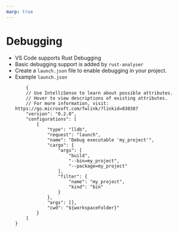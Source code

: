 ```yaml
---
marp: true
---
```


# Debugging

- VS Code supports Rust Debugging
- Basic debugging support is added by `rust-analyser`
- Create a `launch.json` file to enable debugging in your project.
- Example `launch.json`
    ```
        {
        // Use IntelliSense to learn about possible attributes.
        // Hover to view descriptions of existing attributes.
        // For more information, visit: https://go.microsoft.com/fwlink/?linkid=830387
        "version": "0.2.0",
        "configurations": [
            {
                "type": "lldb",
                "request": "launch",
                "name": "Debug executable 'my_project'",
                "cargo": {
                    "args": [
                        "build",
                        "--bin=my_project",
                        "--package=my_project"
                    ],
                    "filter": {
                        "name": "my_project",
                        "kind": "bin"
                    }
                },
                "args": [],
                "cwd": "${workspaceFolder}"
            }
        ]
    }
    ```